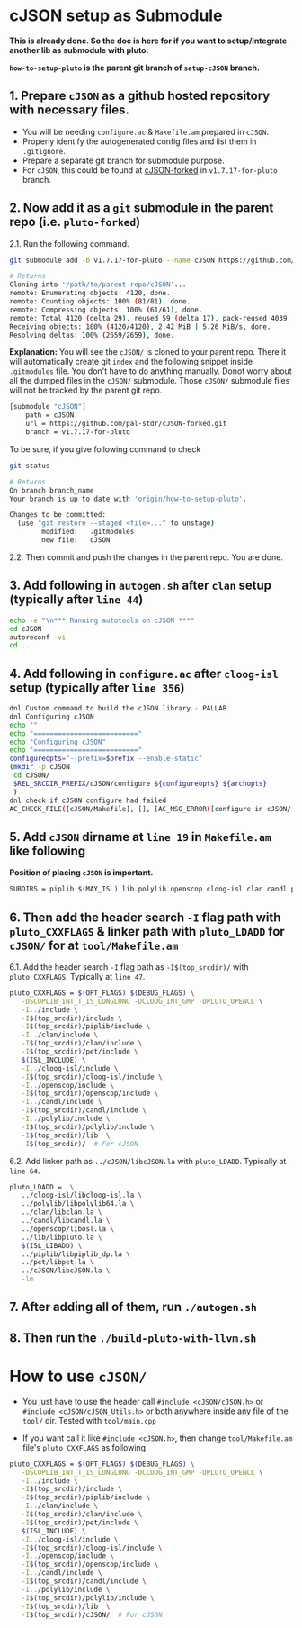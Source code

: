 # cJSON setup as Submodule

**This is already done. So the doc is here for if you want to setup/integrate another lib as submodule with pluto.**

**`how-to-setup-pluto` is the parent git branch of `setup-cJSON` branch.**


## 1. Prepare `cJSON` as a github hosted repository with necessary files.

- You will be needing `configure.ac` & `Makefile.am` prepared in `cJSON`.
- Properly identify the autogenerated config files and list them in `.gitignore`.
- Prepare a separate git branch for submodule purpose.
- For `cJSON`, this could be found at [cJSON-forked](https://github.com/pal-stdr/cJSON-forked/tree/v1.7.17-for-pluto) in `v1.7.17-for-pluto` branch.



## 2. Now add it as a `git` submodule in the parent repo (i.e. `pluto-forked`)

2.1.  Run the following command.
```sh
git submodule add -b v1.7.17-for-pluto --name cJSON https://github.com/pal-stdr/cJSON-forked.git cJSON

# Returns
Cloning into '/path/to/parent-repo/cJSON'...
remote: Enumerating objects: 4120, done.
remote: Counting objects: 100% (81/81), done.
remote: Compressing objects: 100% (61/61), done.
remote: Total 4120 (delta 29), reused 59 (delta 17), pack-reused 4039
Receiving objects: 100% (4120/4120), 2.42 MiB | 5.26 MiB/s, done.
Resolving deltas: 100% (2659/2659), done.
```
**Explanation:**
You will see the `cJSON/` is cloned to your parent repo. There it will automatically create git `index` and the following snippet inside `.gitmodules` file. You don't have to do anything manually. Donot worry about all the dumped files in the `cJSON/` submodule. Those `cJSON/` submodule files will not be tracked by the parent git repo.

```sh
[submodule "cJSON"]
	path = cJSON
	url = https://github.com/pal-stdr/cJSON-forked.git
	branch = v1.7.17-for-pluto
```

To be sure, if you give following command to check

```sh
git status

# Returns
On branch branch_name
Your branch is up to date with 'origin/how-to-setup-pluto'.

Changes to be committed:
  (use "git restore --staged <file>..." to unstage)
        modified:   .gitmodules
        new file:   cJSON
```



2.2. Then commit and push the changes in the parent repo. You are done.



## 3. Add following in `autogen.sh` after `clan` setup (typically after `line 44`)

```sh
echo -e "\n*** Running autotools on cJSON ***"
cd cJSON
autoreconf -vi
cd ..
```


## 4. Add following in `configure.ac` after `cloog-isl` setup (typically after `line 356`)

```sh
dnl Custom command to build the cJSON library - PALLAB
dnl Configuring cJSON
echo ""
echo "=========================="
echo "Configuring cJSON"
echo "=========================="
configureopts="--prefix=$prefix --enable-static"
(mkdir -p cJSON
 cd cJSON/
 $REL_SRCDIR_PREFIX/cJSON/configure ${configureopts} ${archopts}
 )
dnl check if cJSON configure had failed
AC_CHECK_FILE([cJSON/Makefile], [], [AC_MSG_ERROR([configure in cJSON/ failed])])
```



## 5. Add `cJSON` dirname at `line 19` in `Makefile.am` like following

**Position of placing `cJSON` is important.**
```sh
SUBDIRS = piplib $(MAY_ISL) lib polylib openscop cloog-isl clan candl pet cJSON tool
```



## 6. Then add the header search `-I` flag path with `pluto_CXXFLAGS` & linker path with `pluto_LDADD` for `cJSON/` for  at `tool/Makefile.am`

6.1. Add the header search `-I` flag path as `-I$(top_srcdir)/` with `pluto_CXXFLAGS`. Typically at `line 47`.

```sh
pluto_CXXFLAGS = $(OPT_FLAGS) $(DEBUG_FLAGS) \
   -DSCOPLIB_INT_T_IS_LONGLONG -DCLOOG_INT_GMP -DPLUTO_OPENCL \
   -I../include \
   -I$(top_srcdir)/include \
   -I$(top_srcdir)/piplib/include \
   -I../clan/include \
   -I$(top_srcdir)/clan/include \
   -I$(top_srcdir)/pet/include \
   $(ISL_INCLUDE) \
   -I../cloog-isl/include \
   -I$(top_srcdir)/cloog-isl/include \
   -I../openscop/include \
   -I$(top_srcdir)/openscop/include \
   -I../candl/include \
   -I$(top_srcdir)/candl/include \
   -I../polylib/include \
   -I$(top_srcdir)/polylib/include \
   -I$(top_srcdir)/lib  \
   -I$(top_srcdir)/  # For cJSON
```

6.2. Add linker path as `../cJSON/libcJSON.la` with `pluto_LDADD`. Typically at `line 64`.

```sh
pluto_LDADD =  \
   ../cloog-isl/libcloog-isl.la \
   ../polylib/libpolylib64.la \
   ../clan/libclan.la \
   ../candl/libcandl.la \
   ../openscop/libosl.la \
   ../lib/libpluto.la \
   $(ISL_LIBADD) \
   ../piplib/libpiplib_dp.la \
   ../pet/libpet.la \
   ../cJSON/libcJSON.la \
   -lm
```



## 7. After adding all of them, run `./autogen.sh`

## 8. Then run the `./build-pluto-with-llvm.sh`



# How to use `cJSON/`

- You just have to use the header call `#include <cJSON/cJSON.h>` or `#include <cJSON/cJSON_Utils.h>` or both anywhere inside any file of the `tool/` dir. Tested with `tool/main.cpp`

- If you want call it like `#include <cJSON.h>`, then change `tool/Makefile.am` file's `pluto_CXXFLAGS` as following

```sh
pluto_CXXFLAGS = $(OPT_FLAGS) $(DEBUG_FLAGS) \
   -DSCOPLIB_INT_T_IS_LONGLONG -DCLOOG_INT_GMP -DPLUTO_OPENCL \
   -I../include \
   -I$(top_srcdir)/include \
   -I$(top_srcdir)/piplib/include \
   -I../clan/include \
   -I$(top_srcdir)/clan/include \
   -I$(top_srcdir)/pet/include \
   $(ISL_INCLUDE) \
   -I../cloog-isl/include \
   -I$(top_srcdir)/cloog-isl/include \
   -I../openscop/include \
   -I$(top_srcdir)/openscop/include \
   -I../candl/include \
   -I$(top_srcdir)/candl/include \
   -I../polylib/include \
   -I$(top_srcdir)/polylib/include \
   -I$(top_srcdir)/lib  \
   -I$(top_srcdir)/cJSON/  # For cJSON
```